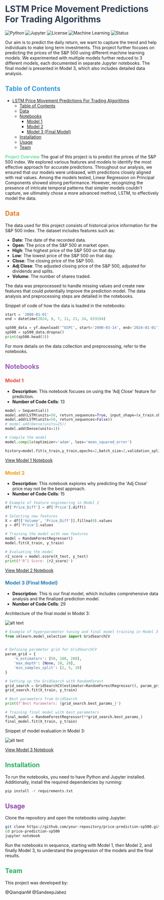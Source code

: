 # <span style="color:#2c3e50"> LSTM Price Movement Predictions For Trading Algorithms</span>
![Python](https://img.shields.io/badge/python-v3.6+-blue.svg)
![Jupyter](https://img.shields.io/badge/Jupyter-Notebook-orange.svg)
![License](https://img.shields.io/badge/license-MIT-green.svg)
![Machine Learning](https://img.shields.io/badge/Machine%20Learning-SciKit%20Learn-yellow.svg)
![Status](https://img.shields.io/badge/status-Completed-success.svg)

Our aim is to predict the daily return, we want to capture the trend and help individuals to make long term investments. This project further focuses on predicting the prices of the S&P 500 using different machine learning models. We experimented with multiple models further reduced to 3 different models, each documented in separate Jupyter notebooks. The final model is presented in Model 3, which also includes detailed data analysis.

## <span style="color:#3498db">Table of Contents</span>
- [ LSTM Price Movement Predictions For Trading Algorithms](#-lstm-price-movement-predictions-for-tradingalgorithms)
  - [Table of Contents](#table-of-contents)
  - [Data](#data)
  - [Notebooks](#notebooks)
    - [Model 1](#model-1)
    - [Model 2](#model-2)
    - [Model 3 (Final Model)](#model-3-final-model)
  - [Installation](#installation)
  - [Usage](#usage)
  - [Team](#team)

<span style="color:#2ecc71">Project Overview</span>
The goal of this project is to predict the prices of the S&P 500 index. We explored various features and models to identify the most effective approach for accurate predictions. Throughout our analysis, we ensured that our models were unbiased, with predictions closely aligned with real values. Among the models tested, Linear Regression on Principal Components showed strong performance. However, recognizing the presence of intricate temporal patterns that simpler models couldn't capture, we ultimately chose a more advanced method, LSTM, to effectively model the data.

## <span style="color:#e67e22">Data</span>
The data used for this project consists of historical price information for the S&P 500 index. The dataset includes features such as:
- **Date**: The date of the recorded data.
- **Open**: The price of the S&P 500 at market open.
- **High**: The highest price of the S&P 500 on that day.
- **Low**: The lowest price of the S&P 500 on that day.
- **Close**: The closing price of the S&P 500.
- **Adj Close**: The adjusted closing price of the S&P 500, adjusted for dividends and splits.
- **Volume**: The number of shares traded.

The data was preprocessed to handle missing values and create new features that could potentially improve the prediction model. The data analysis and preprocessing steps are detailed in the notebooks.

Snippet of code of how the data is loaded in the notebooks:

```python
start = '2000-01-01'
end = datetime(2024, 8, 7, 11, 21, 24, 633194)

sp500_data = yf.download('^GSPC', start='2000-03-14', end='2024-01-01')
sp500 = sp500_data.dropna()
print(sp500.head(3))
```

For more details on the data collection and preprocessing, refer to the notebooks.

## <span style="color:#9b59b6">Notebooks</span>

### <span style="color:#e74c3c">Model 1</span>
- **Description**: This notebook focuses on using the 'Adj Close' feature for prediction.
- **Number of Code Cells**: 13

```python
model = Sequential()
model.add(LSTM(units=50, return_sequences=True, input_shape=(x_train.shape[1], 1)))
model.add(LSTM(units=50, return_sequences=False))
# model.add(Dense(units=25))
model.add(Dense(units=1))

# Compile the model
model.compile(optimizer='adam', loss='mean_squared_error')

history=model.fit(x_train,y_train,epochs=2,batch_size=2,validation_split=0.2)
```
[View Model 1 Notebook](./Project/Final%20folder/model1.ipynb)

### <span style="color:#f39c12">Model 2</span>
- **Description**: This notebook explores why predicting the 'Adj Close' price may not be the best approach.
- **Number of Code Cells**: 15

```python
# Example of feature engineering in Model 2
df['Price_Diff'] = df['Price'].diff()

# Selecting new features
X = df[['Volume', 'Price_Diff']].fillna(0).values
y = df['Price'].values

# Training the model with new features
model = RandomForestRegressor()
model.fit(X_train, y_train)

# Evaluating the model
r2_score = model.score(X_test, y_test)
print(f'R^2 Score: {r2_score}')
```

[View Model 2 Notebook](./Project/Final%20folder/model2.ipynb)

### <span style="color:#2980b9">Model 3 (Final Model)</span>
- **Description**: This is our final model, which includes comprehensive data analysis and the finalized prediction model.
- **Number of Code Cells**: 29

Architecture of the final model in Model 3:
<!-- add image.png  -->
![alt text](image12.png)
```python
# Example of hyperparameter tuning and final model training in Model 3
from sklearn.model_selection import GridSearchCV
 

# Defining parameter grid for GridSearchCV
param_grid = {
    'n_estimators': [50, 100, 200],
    'max_depth': [None, 10, 20],
    'min_samples_split': [2, 5, 10]
}

# Setting up the GridSearch with RandomForest
grid_search = GridSearchCV(estimator=RandomForestRegressor(), param_grid=param_grid, cv=3, n_jobs=-1, verbose=2)
grid_search.fit(X_train, y_train)

# Best parameters from GridSearch
print(f'Best Parameters: {grid_search.best_params_}')

# Training final model with best parameters
final_model = RandomForestRegressor(**grid_search.best_params_)
final_model.fit(X_train, y_train)
```

Snippet of model evaluation in Model 3:

![alt text](image.png)

[View Model 3 Notebook](./Project/Final%20folder/model3.ipynb)

## <span style="color:#27ae60">Installation</span>
To run the notebooks, you need to have Python and Jupyter installed. Additionally, install the required dependencies by running:

```bash
pip install -r requirements.txt
```


## <span style="color:#8e44ad">Usage</span>
Clone the repository and open the notebooks using Jupyter:


```bash
git clone https://github.com/your-repository/price-prediction-sp500.git
cd price-prediction-sp500
jupyter notebook
```

Run the notebooks in sequence, starting with Model 1, then Model 2, and finally Model 3, to understand the progression of the models and the final results.


## <span style="color:#27ae60">Team</span>
This project was developed by:

@QianqianM
@SandeepJabez

